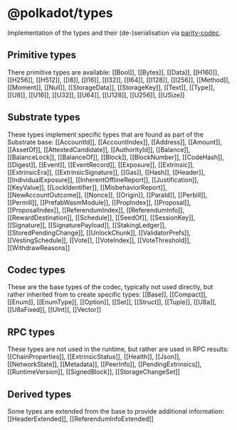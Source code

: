 # @polkadot/types

Implementation of the types and their (de-)serialisation via [parity-codec](https://github.com/paritytech/parity-codec).

## Primitive types

There primitive types are available: [[Bool]], [[Bytes]], [[Data]], [[H160]], [[H256]], [[H512]], [[I8]], [[I16]], [[I32]], [[I64]], [[I128]], [[I256]], [[Method]], [[Moment]], [[Null]], [[StorageData]], [[StorageKey]], [[Text]], [[Type]], [[U8]], [[U16]], [[U32]], [[U64]], [[U128]], [[U256]], [[USize]]

## Substrate types

These types implement specific types that are found as part of the Substrate base: [[AccountId]], [[AccountIndex]], [[Address]], [[Amount]], [[AssetOf]], [[AttestedCandidate]], [[AuthorityId]], [[Balance]], [[BalanceLock]], [[BalanceOf]], [[Block]], [[BlockNumber]], [[CodeHash]], [[Digest]], [[Event]], [[EventRecord]], [[Exposure]], [[Extrinsic]], [[ExtrinsicEra]], [[ExtrinsicSignature]], [[Gas]], [[Hash]], [[Header]], [[IndividualExposure]], [[InherentOfflineReport]], [[Justification]], [[KeyValue]], [[LockIdentifier]], [[MisbehaviorReport]], [[NewAccountOutcome]], [[Nonce]], [[Origin]], [[ParaId]], [[Perbill]], [[Permill]], [[PrefabWasmModule]], [[PropIndex]], [[Proposal]], [[ProposalIndex]], [[ReferendumIndex]], [[ReferendumInfo]], [[RewardDestination]], [[Schedule]], [[SeedOf]], [[SessionKey]], [[Signature]], [[SignaturePayload]], [[StakingLedger]], [[StoredPendingChange]], [[UnlockChunk]], [[ValidatorPrefs]], [[VestingSchedule]], [[Vote]], [[VoteIndex]], [[VoteThreshold]], [[WithdrawReasons]]

## Codec types

These are the base types of the codec, typically not used directly, but rather inherited from to create specific types: [[Base]], [[Compact]], [[Enum]], [[EnumType]], [[Option]], [[Set]], [[Struct]], [[Tuple]], [[U8a]], [[U8aFixed]], [[UInt]], [[Vector]]

## RPC types

These types are not used in the runtime, but rather are used in RPC results: [[ChainProperties]], [[ExtrinsicStatus]], [[Health]], [[Json]], [[NetworkState]], [[Metadata]], [[PeerInfo]], [[PendingExtrinsics]], [[RuntimeVersion]], [[SignedBlock]], [[StorageChangeSet]]

## Derived types

Some types are extended from the base to provide additional information: [[HeaderExtended]], [[ReferendumInfoExtended]]
